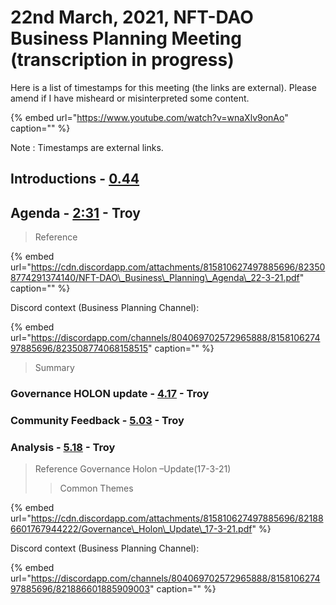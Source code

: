 # 22nd March, 2021, NFT-DAO Business Planning Meeting \(transcription in progress\)

Here is a list of timestamps for this meeting \(the links are external\). Please amend if I have misheard or misinterpreted some content.

{% embed url="https://www.youtube.com/watch?v=wnaXlv9onAo" caption="" %}

Note : Timestamps are external links.

## Introductions - [0.44](https://youtu.be/wnaXlv9onAo?t=44)

## Agenda - [2:31](https://youtu.be/wnaXlv9onAo?t=151) - Troy

> Reference

{% embed url="https://cdn.discordapp.com/attachments/815810627497885696/823508774291374140/NFT-DAO\_Business\_Planning\_Agenda\_22-3-21.pdf" caption="" %}

Discord context \(Business Planning Channel\):

{% embed url="https://discordapp.com/channels/804069702572965888/815810627497885696/823508774068158515" caption="" %}

> Summary

### Governance HOLON update - [4.17](https://youtu.be/wnaXlv9onAo?t=257) - Troy

### Community Feedback - [5.03](https://youtu.be/wnaXlv9onAo?t=303) - Troy

### Analysis - [5.18](https://youtu.be/wnaXlv9onAo?t=318) - Troy

> Reference Governance Holon –Update\(17-3-21\)
>
> > Common Themes

{% embed url="https://cdn.discordapp.com/attachments/815810627497885696/821886601767944222/Governance\_Holon\_Update\_17-3-21.pdf" %}



Discord context \(Business Planning Channel\):

{% embed url="https://discordapp.com/channels/804069702572965888/815810627497885696/821886601885909003" caption="" %}



